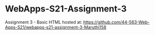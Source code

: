 # WebApps-S21-Assignment-3
Assignment 3 - Basic HTML
hosted at: https://github.com/44-563-Web-Apps-S21/webapps-s21-assignment-3-Maruthi158
